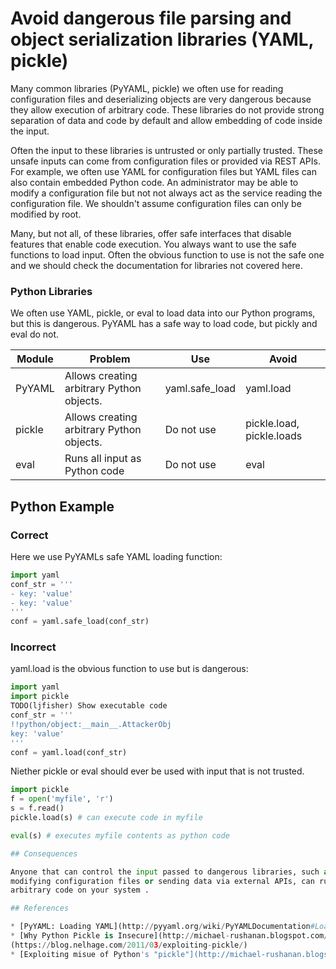 Avoid dangerous file parsing and object serialization libraries (YAML, pickle)
=====================

Many common libraries (PyYAML, pickle) we often use for reading configuration files and deserializing
objects are very dangerous because they allow execution of arbitrary code.
These libraries do not provide strong separation of data and code by default and allow embedding of code inside the input.

Often the input to these libraries is untrusted or only partially trusted.
These unsafe inputs can come from configuration files or provided via REST APIs.
For example, we often use YAML for configuration files but YAML files can also
contain embedded Python code. An administrator may be able to modify a
configuration file but not not always act as the service reading the
configuration file. We shouldn't assume configuration files can only be
modified by root.

Many, but not all, of these libraries, offer safe interfaces that disable
features that enable code execution. You always want to use the safe functions
to load input. Often the obvious function to use is not the safe
one and we should check the  documentation for libraries not covered
here.

### Python Libraries

We often use YAML, pickle, or eval to load data into our Python programs,
but this is dangerous. PyYAML has a safe way to load code, but pickly and
eval do not. 

| Module   | Problem   |  Use  | Avoid
| -------- | --------- | ----- | ---------
| PyYAML | Allows creating arbitrary Python objects. | yaml.safe_load | yaml.load
| pickle | Allows creating arbitrary Python objects. | Do not use | pickle.load, pickle.loads
| eval | Runs all input as Python code | Do not use | eval

## Python Example
### Correct

Here we use PyYAMLs safe YAML loading function:
```python
import yaml
conf_str = '''
- key: 'value'
- key: 'value'
'''
conf = yaml.safe_load(conf_str)
```

### Incorrect

yaml.load is the obvious function to use but is dangerous:
```python
import yaml
import pickle
TODO(ljfisher) Show executable code
conf_str = '''
!!python/object:__main__.AttackerObj
key: 'value'
'''
conf = yaml.load(conf_str)
```

Niether pickle or eval should ever be used with input that is not trusted.

```python
import pickle
f = open('myfile', 'r')
s = f.read()
pickle.load(s) # can execute code in myfile

eval(s) # executes myfile contents as python code

## Consequences

Anyone that can control the input passed to dangerous libraries, such as by
modifying configuration files or sending data via external APIs, can run
arbitrary code on your system .

## References

* [PyYAML: Loading YAML](http://pyyaml.org/wiki/PyYAMLDocumentation#LoadingYAML)
* [Why Python Pickle is Insecure](http://michael-rushanan.blogspot.com/2012/10/why-python-pickle-is-insecure.html)
(https://blog.nelhage.com/2011/03/exploiting-pickle/)
* [Exploiting misue of Python's "pickle"](http://michael-rushanan.blogspot.com/2012/10/why-python-pickle-is-insecure.html)
